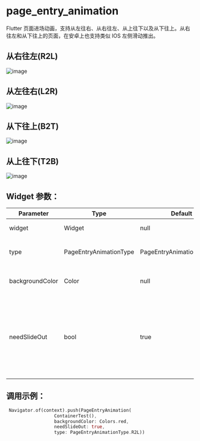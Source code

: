 # page_entry_animation

Flutter 页面进场动画，支持从左往右、从右往左、从上往下以及从下往上。从右往左和从下往上的页面，在安卓上也支持类似 IOS 左侧滑动推出。

## 从右往左(R2L)
![image](https://s1.ax1x.com/2020/08/04/a0CoUf.gif)

## 从左往右(L2R)
![image](https://s1.ax1x.com/2020/08/04/a0C4bt.gif)

## 从下往上(B2T)
![image](https://s1.ax1x.com/2020/08/04/a0CIVP.gif)

## 从上往下(T2B)
![image](https://s1.ax1x.com/2020/08/04/a0PwRg.gif)

## Widget 参数：

| Parameter       | Type                   | Default                    | Description                                                                     |
| --------------- | ---------------------- | -------------------------- | ------------------------------------------------------------------------------- |
| widget          | Widget                 | null                       | 传入的页面 Widget                                                               |
| type            | PageEntryAnimationType | PageEntryAnimationType.R2L | 渲染类型，默认从右往左加载                                                      |
| backgroundColor | Color                  | null                       | 侧滑退出的背景蒙层颜色                                                          |
| needSlideOut    | bool                   | true                       | 是否需要左侧滑动退出，默认 true。从上往下(T2B)，从左往右(L2R)类型不支持侧滑退出 |

## 调用示例：

```Dart
 Navigator.of(context).push(PageEntryAnimation(
                  ContainerTest(),
                  backgroundColor: Colors.red,
                  needSlideOut: true,
                  type: PageEntryAnimationType.R2L))
```
